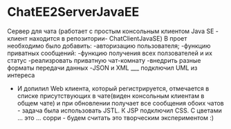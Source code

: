# ChatEE2ServerJavaEE
Сервер для чата (работает с простым консольным клиентом Java SE - клиент находится в репозитории- ChatClientJavaSE)
В проет необходимо было добавить:
-авторизацию пользователя;
-функцию приватных сообщений:
-функцию получения всех ползователей и их статус
-реализровать приватную чат-комнату
-внедрить разные форматы передачи данных  -JSON и XML
___ подключил UML из интереса
 - И допилил Web клиента, который регистрируется, отмечается в списке присутствующих в чате(виден консольным клиентам 
 в общем чате) и при обновлении получает все сообщения обоих чатов - задача была использовать JSTL.
 К JSP подключил CSS. C цветами ... это ... сорри - будем считать это творческим экспериментом :)

